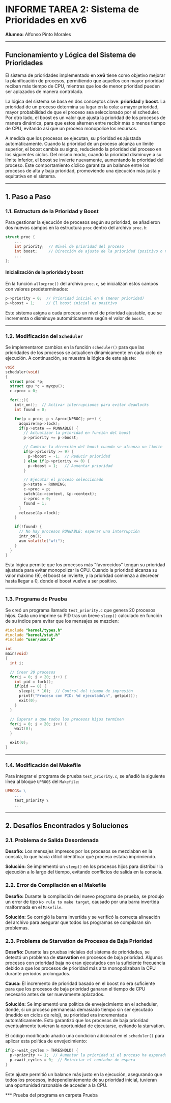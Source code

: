 # INFORME TAREA 2: Sistema de Prioridades en xv6

**Alumno:** Alfonso Pinto Morales

---

## Funcionamiento y Lógica del Sistema de Prioridades

El sistema de prioridades implementado en **xv6** tiene como objetivo mejorar la planificación de procesos, permitiendo que aquellos con mayor prioridad reciban más tiempo de CPU, mientras que los de menor prioridad pueden ser aplazados de manera controlada.

La lógica del sistema se basa en dos conceptos clave: **prioridad** y **boost**. La prioridad de un proceso determina su lugar en la cola: a mayor prioridad, mayor probabilidad de que el proceso sea seleccionado por el scheduler. Por otro lado, el boost es un valor que ajusta la prioridad de los procesos de manera dinámica, para que estos alternen entre recibir más o menos tiempo de CPU, evitando así que un proceso monopolice los recursos.

A medida que los procesos se ejecutan, su prioridad es ajustada automáticamente. Cuando la prioridad de un proceso alcanza un límite superior, el boost cambia su signo, reduciendo la prioridad del proceso en los siguientes ciclos. Del mismo modo, cuando la prioridad disminuye a su límite inferior, el boost se invierte nuevamente, aumentando la prioridad del proceso. Este comportamiento cíclico garantiza un balance entre los procesos de alta y baja prioridad, promoviendo una ejecución más justa y equitativa en el sistema.

---

## 1. Paso a Paso

### 1.1. Estructura de la Prioridad y Boost

Para gestionar la ejecución de procesos según su prioridad, se añadieron dos nuevos campos en la estructura `proc` dentro del archivo `proc.h`:

```c
struct proc {
    ...
    int priority;  // Nivel de prioridad del proceso
    int boost;     // Dirección de ajuste de la prioridad (positivo o negativo)
    ...
};
```

#### Inicialización de la prioridad y boost

En la función `allocproc()` del archivo `proc.c`, se inicializan estos campos con valores predeterminados:

```c
p->priority = 0;  // Prioridad inicial en 0 (menor prioridad)
p->boost = 1;     // El boost inicial es positivo
```

Este sistema asigna a cada proceso un nivel de prioridad ajustable, que se incrementa o disminuye automáticamente según el valor de `boost`.

---

### 1.2. Modificación del `Scheduler`

Se implementaron cambios en la función `scheduler()` para que las prioridades de los procesos se actualicen dinámicamente en cada ciclo de ejecución. A continuación, se muestra la lógica de este ajuste:

```c
void
scheduler(void)
{
  struct proc *p;
  struct cpu *c = mycpu();
  c->proc = 0;

  for(;;){
    intr_on();  // Activar interrupciones para evitar deadlocks
    int found = 0;

    for(p = proc; p < &proc[NPROC]; p++) {
      acquire(&p->lock);
      if(p->state == RUNNABLE) {
        // Actualizar la prioridad en función del boost
        p->priority += p->boost;

        // Cambiar la dirección del boost cuando se alcanza un límite
        if(p->priority >= 9) {
          p->boost = -1;  // Reducir prioridad
        } else if(p->priority <= 0) {
          p->boost = 1;   // Aumentar prioridad
        }

        // Ejecutar el proceso seleccionado
        p->state = RUNNING;
        c->proc = p;
        swtch(&c->context, &p->context);
        c->proc = 0;
        found = 1;
      }
      release(&p->lock);
    }

    if(!found) {
      // No hay procesos RUNNABLE; esperar una interrupción
      intr_on();
      asm volatile("wfi");
    }
  }
}
```

Esta lógica permite que los procesos más "favorecidos" tengan su prioridad ajustada para evitar monopolizar la CPU. Cuando la prioridad alcanza su valor máximo (9), el boost se invierte, y la prioridad comienza a decrecer hasta llegar a 0, donde el boost vuelve a ser positivo.

---

### 1.3. Programa de Prueba

Se creó un programa llamado `test_priority.c` que genera 20 procesos hijos. Cada uno imprime su PID tras un breve `sleep()` calculado en función de su índice para evitar que los mensajes se mezclen:

```c
#include "kernel/types.h"
#include "kernel/stat.h"
#include "user/user.h"

int
main(void)
{
  int i;

  // Crear 20 procesos
  for(i = 0; i < 20; i++) {
    int pid = fork();
    if(pid == 0) {
      sleep(i * 10);  // Control del tiempo de impresión
      printf("Proceso con PID: %d ejecutado\n", getpid());
      exit(0);
    }
  }

  // Esperar a que todos los procesos hijos terminen
  for(i = 0; i < 20; i++) {
    wait(0);
  }

  exit(0);
}
```

---

### 1.4. Modificación del Makefile

Para integrar el programa de prueba `test_priority.c`, se añadió la siguiente línea al bloque `UPROGS` del `Makefile`:

```makefile
UPROGS= \
    ...
    test_priority \
    ...
```

---

## 2. Desafíos Encontrados y Soluciones

### 2.1. Problema de Salida Desordenada

**Desafío:** Los mensajes impresos por los procesos se mezclaban en la consola, lo que hacía difícil identificar qué proceso estaba imprimiendo.

**Solución:** Se implementó un `sleep()` en los procesos hijos para distribuir la ejecución a lo largo del tiempo, evitando conflictos de salida en la consola.

### 2.2. Error de Compilación en el Makefile

**Desafío:** Durante la compilación del nuevo programa de prueba, se produjo un error de tipo `No rule to make target`, causado por una barra invertida malformada en el `Makefile`.

**Solución:** Se corrigió la barra invertida y se verificó la correcta alineación del archivo para asegurar que todos los programas se compilaran sin problemas.

### 2.3. Problema de Starvation de Procesos de Baja Prioridad

**Desafío:** Durante las pruebas iniciales del sistema de prioridades, se detectó un problema de **starvation** en procesos de baja prioridad. Algunos procesos con prioridad baja no eran ejecutados con la suficiente frecuencia debido a que los procesos de prioridad más alta monopolizaban la CPU durante períodos prolongados.

**Causa:** El incremento de prioridad basado en el boost no era suficiente para que los procesos de baja prioridad ganaran el tiempo de CPU necesario antes de ser nuevamente aplazados.

**Solución:** Se implementó una política de envejecimiento en el scheduler, donde, si un proceso permanecía demasiado tiempo sin ser ejecutado (medido en ciclos de reloj), su prioridad era incrementada automáticamente. Esto garantizó que los procesos de baja prioridad eventualmente tuvieran la oportunidad de ejecutarse, evitando la starvation.

El código modificado añadió una condición adicional en el `scheduler()` para aplicar esta política de envejecimiento:

```c
if(p->wait_cycles > THRESHOLD) {
  p->priority += 1;  // Aumentar la prioridad si el proceso ha esperado demasiado
  p->wait_cycles = 0;  // Reiniciar el contador de espera
}
```

Este ajuste permitió un balance más justo en la ejecución, asegurando que todos los procesos, independientemente de su prioridad inicial, tuvieran una oportunidad razonable de acceder a la CPU.

\*\*\* Prueba del programa en carpeta Prueba
